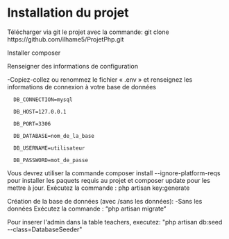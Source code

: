 <h1>Installation du projet</h1>

<p>Télécharger via git le projet avec la commande: git clone https://github.com/ilhame5/ProjetPhp.git                            

Installer composer

Renseigner des informations de configuration

-Copiez-collez ou renommez le fichier « .env » et renseignez les informations de connexion à votre base de données
      
      DB_CONNECTION=mysql
      
      DB_HOST=127.0.0.1
      
      DB_PORT=3306
      
      DB_DATABASE=nom_de_la_base
      
      DB_USERNAME=utilisateur
      
      DB_PASSWORD=mot_de_passe
            
Vous devrez utiliser la commande composer install --ignore-platform-reqs pour installer les paquets requis au projet et composer update pour les mettre à jour.
Exécutez la commande : php artisan key:generate

Création de la base de données (avec /sans les données):
 -Sans les données  Exécutez la commande : “php artisan migrate“

Pour inserer l'admin dans la table teachers, executez: "php artisan db:seed --class=DatabaseSeeder"
